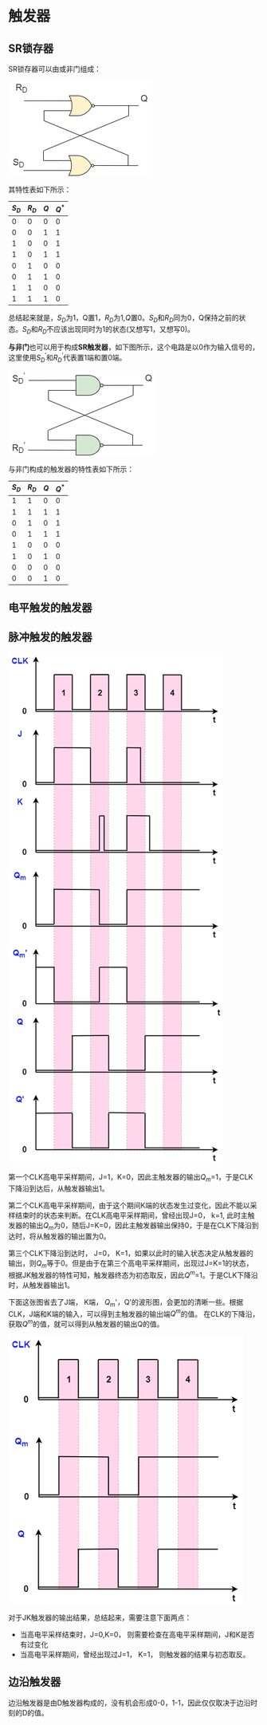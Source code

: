 # 触发器

## SR锁存器

SR锁存器可以由或非门组成：

![SR锁存器](https://github.com/zgjsxx/static-img-repo/raw/main/blog/electricity/SR-latch/SR-latch.png)

其特性表如下所示：

|${S}_{D}$| ${R}_{D}$|$Q$|${Q}^{*}$ | 
|--|--|--|--|
|0 | 0| 0 | 0|
|0 | 0| 1 | 1|
|1 | 0| 0 | 1|
|1 | 0| 1 | 1|
|0 | 1| 0 | 0|
|0 | 1| 1 | 0|
|1 | 1| 0 | 0|
|1 | 1| 1 | 0|


总结起来就是，${S}_{D}$为1，Q置1，${R}_{D}$为1,$Q$置0。${S}_{D}$和${R}_{D}$同为0，Q保持之前的状态。${S}_{D}$和${R}_{D}$不应该出现同时为1的状态(又想写1，又想写0)。

**与非门**也可以用于构成**SR触发器**，如下图所示，这个电路是以0作为输入信号的，这里使用${S}_{D}^{'}$和${R}_{D}^{'}$代表置1端和置0端。

![SR锁存器](https://github.com/zgjsxx/static-img-repo/raw/main/blog/electricity/SR-latch/SR-latch-2.png)

与非门构成的触发器的特性表如下所示：

|${S}_{D}$| ${R}_{D}$|$Q$|${Q}^{*}$ | 
|--|--|--|--|
|1 | 1| 0 | 0|
|1 | 1| 1 | 1|
|0 | 1| 0 | 1|
|0 | 1| 1 | 1|
|1 | 0| 0 | 0|
|1 | 0| 1 | 0|
|0 | 0| 0 | 0|
|0 | 0| 1 | 0|



## 电平触发的触发器

## 脉冲触发的触发器

![JK触发器](https://github.com/zgjsxx/static-img-repo/raw/main/blog/electricity/SR-latch/jk_pulse_trigger.png)

第一个CLK高电平采样期间，J=1，K=0，因此主触发器的输出${Q}_{m}$=1，于是CLK下降沿到达后，从触发器输出1。

第二个CLK高电平采样期间，由于这个期间K端的状态发生过变化，因此不能以采样结束时的状态来判断。在CLK高电平采样期间，曾经出现J=0， k=1, 此时主触发器的输出${Q}_{m}$为0，随后J=K=0，因此主触发器输出保持0，于是在CLK下降沿到达时，将从触发器的输出置为0。

第三个CLK下降沿到达时， J=0， K=1，如果以此时的输入状态决定从触发器的输出，则${Q}_{m}$等于0。但是由于在第三个高电平采样期间，出现过J=K=1的状态，根据JK触发器的特性可知，触发器终态为初态取反，因此${Q}^{m}$=1。于是CLK下降沿时，从触发器输出1。

下面这张图省去了J端， K端， ${Q}_{m}$'，Q'的波形图，会更加的清晰一些。根据CLK，J端和K端的输入，可以得到主触发器的输出端${Q}^{m}$的值。 在CLK的下降沿，获取${Q}^{m}$的值，就可以得到从触发器的输出Q的值。

![JK触发器2](https://github.com/zgjsxx/static-img-repo/raw/main/blog/electricity/SR-latch/jk_pulse_trigger2.png)

对于JK触发器的输出结果，总结起来，需要注意下面两点：
- 当高电平采样结束时，J=0,K=0， 则需要检查在高电平采样期间，J和K是否有过变化
- 当高电平采样期间，曾经出现过J=1， K=1， 则触发器的结果与初态取反。

## 边沿触发器

边沿触发器是由D触发器构成的，没有机会形成0-0，1-1，因此仅仅取决于边沿时刻的D的值。
